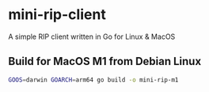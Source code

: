 # mini-rip-client
A simple RIP client written in Go for Linux &amp; MacOS

## Build for MacOS M1 from Debian Linux

```sh
GOOS=darwin GOARCH=arm64 go build -o mini-rip-m1
```
